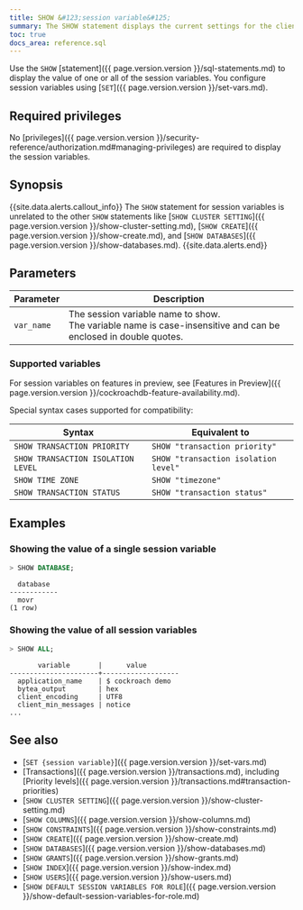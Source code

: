 ```yaml
---
title: SHOW &#123;session variable&#125;
summary: The SHOW statement displays the current settings for the client session.
toc: true
docs_area: reference.sql
---
```


Use the `SHOW` [statement]({{ page.version.version }}/sql-statements.md) to display the value of one or all of the session variables. You configure session variables using [`SET`]({{ page.version.version }}/set-vars.md).

## Required privileges

No [privileges]({{ page.version.version }}/security-reference/authorization.md#managing-privileges) are required to display the session variables.

## Synopsis

<div>
</div>

{{site.data.alerts.callout_info}}
The `SHOW` statement for session variables is unrelated to the other `SHOW` statements like [`SHOW CLUSTER SETTING`]({{ page.version.version }}/show-cluster-setting.md), [`SHOW CREATE`]({{ page.version.version }}/show-create.md), and [`SHOW DATABASES`]({{ page.version.version }}/show-databases.md).
{{site.data.alerts.end}}

## Parameters

 Parameter | Description
-----------|-------------
`var_name` | The session variable name to show.<br>The variable name is case-insensitive and can be enclosed in double quotes.

### Supported variables


For session variables on features in preview, see [Features in Preview]({{ page.version.version }}/cockroachdb-feature-availability.md).

Special syntax cases supported for compatibility:

 Syntax | Equivalent to
--------|---------------
`SHOW TRANSACTION PRIORITY` | `SHOW "transaction priority"`
`SHOW TRANSACTION ISOLATION LEVEL` | `SHOW "transaction isolation level"`
`SHOW TIME ZONE` | `SHOW "timezone"`
`SHOW TRANSACTION STATUS` | `SHOW "transaction status"`

## Examples

### Showing the value of a single session variable

~~~ sql
> SHOW DATABASE;
~~~

~~~
  database
------------
  movr
(1 row)
~~~

### Showing the value of all session variables

~~~ sql
> SHOW ALL;
~~~

~~~
       variable       |      value
----------------------+-------------------
  application_name    | $ cockroach demo
  bytea_output        | hex
  client_encoding     | UTF8
  client_min_messages | notice
...
~~~

## See also

- [`SET {session variable}`]({{ page.version.version }}/set-vars.md)
- [Transactions]({{ page.version.version }}/transactions.md), including [Priority levels]({{ page.version.version }}/transactions.md#transaction-priorities)
- [`SHOW CLUSTER SETTING`]({{ page.version.version }}/show-cluster-setting.md)
- [`SHOW COLUMNS`]({{ page.version.version }}/show-columns.md)
- [`SHOW CONSTRAINTS`]({{ page.version.version }}/show-constraints.md)
- [`SHOW CREATE`]({{ page.version.version }}/show-create.md)
- [`SHOW DATABASES`]({{ page.version.version }}/show-databases.md)
- [`SHOW GRANTS`]({{ page.version.version }}/show-grants.md)
- [`SHOW INDEX`]({{ page.version.version }}/show-index.md)
- [`SHOW USERS`]({{ page.version.version }}/show-users.md)
- [`SHOW DEFAULT SESSION VARIABLES FOR ROLE`]({{ page.version.version }}/show-default-session-variables-for-role.md)